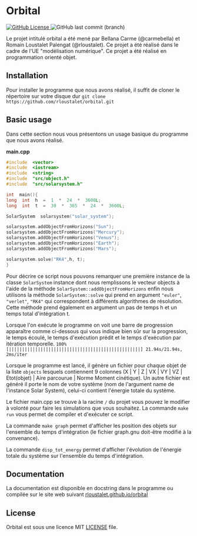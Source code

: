 # Orbital
 [![GitHub License](https://img.shields.io/github/license/rloustalet/orbital)
](https://simple.wikipedia.org/wiki/MIT_License) ![GitHub last commit (branch)](https://img.shields.io/github/last-commit/rloustalet/orbital/main)


Le projet intitulé orbital a été mené par Bellana Carme (@carmebella) et Romain Loustalet Palengat (@rloustalet). Ce projet a été réalisé dans le cadre de l'UE "modélisation numérique". Ce projet a été réalisé en programmation orienté objet.

## Installation

Pour installer le programme que nous avons réalisé, il suffit de cloner le répertoire sur votre disque dur `git clone https://github.com/rloustalet/orbital.git`
## Basic usage

Dans cette section nous vous présentons un usage basique du programme que nous avons réalisé.

**main.cpp**
```C++
#include  <vector>
#include  <iostream>
#include  <string>
#include  "src/object.h"
#include  "src/solarsystem.h"

int  main(){
long  int  h  =  1  *  24  *  3600L;
long  int  t  =  30  *  365  *  24  *  3600L;

SolarSystem  solarsystem("solar_system");

solarsystem.addObjectFromHorizons("Sun");
solarsystem.addObjectFromHorizons("Mercury");
solarsystem.addObjectFromHorizons("Venus");
solarsystem.addObjectFromHorizons("Earth");
solarsystem.addObjectFromHorizons("Mars");

solarsystem.solve("RK4",h, t);
}
```
Pour décrire ce script nous pouvons remarquer une première instance de la classe `SolarSystem` instance dont nous remplissons le vecteur objects à l'aide de la méthode `SolarSystem::addObjectFromHorizons` enfin nous utilisons la méthode `SolarSystem::solve` qui prend en argument `"euler"`, `"verlet"`, `"RK4"` qui correspondent à différents algorithmes de résolution. Cette méthode prend également en argument un pas de temps h et un temps total d'intégration t.

Lorsque l'on exécute le programme on voit une barre de progression apparaître comme ci-dessous qui vous indique bien sûr sur la progression, le temps écoulé, le temps d'exécution prédit et le temps d'exécution par itération temporelle.
`100% [||||||||||||||||||||||||||||||||||||||||||||||||||] 21.94s/21.94s, 2ms/iter`

Lorsque le programme est lancé, il génère un fichier pour chaque objet de la liste `objects` lesquels contiennent 9 colonnes (X | Y | Z | VX | VY | VZ | Etot(objet) | Aire parcourue | Norme Moment cinétique).
Un autre fichier est généré il porte le nom de votre système (nom de l'argument name de l'instance Solar System), celui-ci contient l'énergie totale du système.


Le fichier main.cpp se trouve à la racine `/` du projet vous pouvez le modifier à volonté pour faire les simulations que vous souhaitez. La commande `make run` vous permet de compiler et d'exécuter ce script.

La commande `make graph` permet d'afficher les position des objets sur l'ensemble du temps d'intégration (le fichier graph.gnu doit-être modifié à la convenance).

La commande `disp_tot_energy` permet d'afficher l'évolution de l'énergie totale du système sur l'ensemble du temps d'intégration.

## Documentation

La documentation est disponible en docstring dans le programme ou compilée sur le site web suivant [rloustalet.github.io/orbital](https://rloustalet.github.io/orbital/)

## License

Orbital est sous une licence MIT [LICENSE](https://github.com/rloustalet/orbital/blob/main/LICENSE) file.